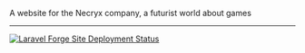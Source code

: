 A website for the Necryx company, a futurist world about games
______________________________________________________________

[![Laravel Forge Site Deployment Status](https://img.shields.io/endpoint?url=https%3A%2F%2Fforge.laravel.com%2Fsite-badges%2F6a870b70-72b0-4d1b-8f8f-3ae671d654a5%3Fdate%3D1&style=flat-square)](https://forge.laravel.com/servers/711698/sites/2079049)
